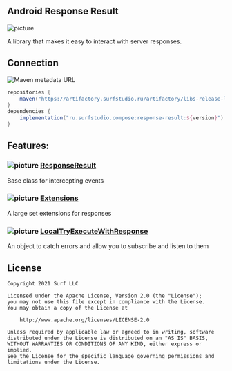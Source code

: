 ## Android Response Result

![picture](https://github.com/surfstudio/surf-android-response-result/blob/master/data/just-image.png?raw=true)

A library that makes it easy to interact with server responses.

## Connection

![Maven metadata URL](https://img.shields.io/maven-metadata/v?metadataUrl=https%3A%2F%2Fartifactory.surfstudio.ru%2Fartifactory%2Flibs-release-local%2Fru%2Fsurfstudio%2Fcompose%2Fresponse-result%2Fmaven-metadata.xml)

```gradle
repositories {
    maven("https://artifactory.surfstudio.ru/artifactory/libs-release-local")
}
dependencies {
    implementation("ru.surfstudio.compose:response-result:${version}")
}
```

## Features:

### ![picture](https://github.com/google/material-design-icons/blob/master/png/action/sync_alt/materialicons/18dp/1x/baseline_sync_alt_black_18dp.png?raw=true) [ResponseResult](https://keygenqt.github.io/android-response-result/ResponseResult)
Base class for intercepting events

### ![picture](https://github.com/google/material-design-icons/blob/master/png/action/extension/materialicons/18dp/1x/baseline_extension_black_18dp.png?raw=true) [Extensions](https://keygenqt.github.io/android-response-result/Extensions)
A large set extensions for responses

### ![picture](https://github.com/google/material-design-icons/blob/master/png/action/note_add/materialicons/18dp/1x/baseline_note_add_black_18dp.png?raw=true) [LocalTryExecuteWithResponse](https://keygenqt.github.io/android-response-result/LocalTryExecuteWithResponse)
An object to catch errors and allow you to subscribe and listen to them

## License

```
Copyright 2021 Surf LLC

Licensed under the Apache License, Version 2.0 (the "License");
you may not use this file except in compliance with the License.
You may obtain a copy of the License at

    http://www.apache.org/licenses/LICENSE-2.0

Unless required by applicable law or agreed to in writing, software
distributed under the License is distributed on an "AS IS" BASIS,
WITHOUT WARRANTIES OR CONDITIONS OF ANY KIND, either express or implied.
See the License for the specific language governing permissions and
limitations under the License.
```